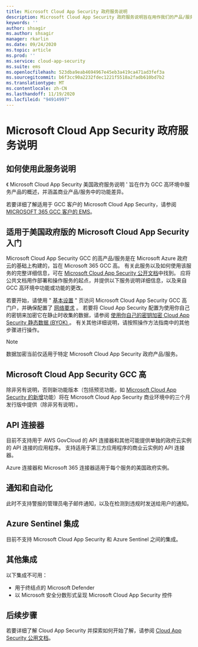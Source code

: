 ```yaml
---
title: Microsoft Cloud App Security 政府服务说明
description: Microsoft Cloud App Security 政府服务说明旨在用作我们的产品/服务的概述
keywords: ''
author: shsagir
ms.author: shsagir
manager: rkarlin
ms.date: 09/24/2020
ms.topic: article
ms.prod: ''
ms.service: cloud-app-security
ms.suite: ems
ms.openlocfilehash: 523dba9eab4694967e45eb3a419ca471ad3fef3a
ms.sourcegitcommit: b6f3cc90a2232fdec1221f5518a2fadb610bd7b2
ms.translationtype: MT
ms.contentlocale: zh-CN
ms.lasthandoff: 11/19/2020
ms.locfileid: "94914997"
---
```

# <a name="microsoft-cloud-app-security-government-service-description"></a>Microsoft Cloud App Security 政府服务说明

## <a name="how-to-use-this-service-description"></a>如何使用此服务说明

《 Microsoft Cloud App Security 美国政府服务说明 ' 旨在作为 GCC 高环境中服务产品的概述，并涵盖商业产品/服务中的功能差异。

若要详细了解适用于 GCC 客户的 Microsoft Cloud App Security，请参阅 [MICROSOFT 365 GCC 客户的 EMS](ems-govt-service-description.md#ems-for-us-gcc-high-and-dod-customers)。

## <a name="getting-started-with-microsoft-cloud-app-security-for-us-government-gcc-high"></a>适用于美国政府版的 Microsoft Cloud App Security 入门

Microsoft Cloud App Security GCC 的高产品/服务是在 Microsoft Azure 政府云的基础上构建的，旨在 Microsoft 365 GCC 高。 有关此服务以及如何使用该服务的完整详细信息，可在 [Microsoft Cloud App Security 公开文档](/cloud-app-security/)中找到。 应将公共文档用作部署和操作服务的起点，并提供以下服务说明详细信息，以及来自 GCC 高环境中功能或功能的更改。

若要开始，请使用 " [基本设置](/cloud-app-security/general-setup) " 页访问 Microsoft Cloud App Security GCC 高门户，并确保配置了 [网络要求](/cloud-app-security/network-requirements) 。 若要将 Cloud App Security 配置为使用你自己的密钥来加密它在静止时收集的数据，请参阅 [使用你自己的密钥加密 Cloud App Security 静态数据 (BYOK) ](ems-cloud-app-security-govt-service-byok.md)。 有关其他详细说明，请按照操作方法指南中的其他步骤进行操作。

> [!NOTE]
> 数据加密当前仅适用于特定 Microsoft Cloud App Security 政府产品/服务。

## <a name="feature-variations-in-microsoft-cloud-app-security-gcc-high"></a>Microsoft Cloud App Security GCC 高

除非另有说明，否则新功能版本（包括预览功能，如 [Microsoft Cloud App Security 的新增](/cloud-app-security/release-notes)功能）将在 Microsoft Cloud App Security 商业环境中的三个月发行版中提供（除非另有说明）。

## <a name="api-connector"></a>API 连接器

目前不支持用于 AWS GovCloud 的 API 连接器和其他可能提供单独的政府云实例的 API 连接的应用程序。 支持适用于第三方应用程序的商业云实例的 API 连接器。

Azure 连接器和 Microsoft 365 连接器适用于每个服务的美国政府实例。

## <a name="notifications-and-automation"></a>通知和自动化

此时不支持警报的管理员电子邮件通知，以及在检测到违规时发送给用户的通知。

## <a name="azure-sentinel-integration"></a>Azure Sentinel 集成

目前不支持 Microsoft Cloud App Security 和 Azure Sentinel 之间的集成。

## <a name="other-integrations"></a>其他集成

以下集成不可用：

- 用于终结点的 Microsoft Defender
- 以 Microsoft 安全分数形式呈现 Microsoft Cloud App Security 控件

## <a name="next-steps"></a>后续步骤

若要详细了解 Cloud App Security 并探索如何开始了解，请参阅 [Cloud App Security 公用文档](/cloud-app-security/)。